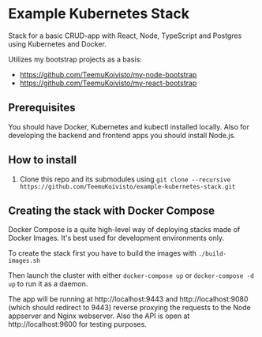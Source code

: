# Example Kubernetes Stack

Stack for a basic CRUD-app with React, Node, TypeScript and Postgres using Kubernetes and Docker.

Utilizes my bootstrap projects as a basis:
* https://github.com/TeemuKoivisto/my-node-bootstrap
* https://github.com/TeemuKoivisto/my-react-bootstrap

## Prerequisites

You should have Docker, Kubernetes and kubectl installed locally. Also for developing the backend and frontend apps you should install Node.js.

## How to install

1) Clone this repo and its submodules using `git clone --recursive https://github.com/TeemuKoivisto/example-kubernetes-stack.git`

## Creating the stack with Docker Compose

Docker Compose is a quite high-level way of deploying stacks made of Docker Images. It's best used for development environments only.

To create the stack first you have to build the images with `./build-images.sh`

Then launch the cluster with either `docker-compose up` or `docker-compose -d up` to run it as a daemon.

The app will be running at http://localhost:9443 and http://localhost:9080 (which should redirect to 9443) reverse proxying the requests to the Node appserver and Nginx webserver. Also the API is open at http://localhost:9600 for testing purposes.